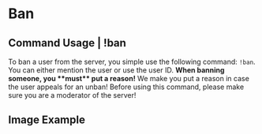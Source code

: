 # Ban

## Command Usage | !ban

To ban a user from the server, you simple use the following command: `!ban`. You can either mention the user or use the user ID. **When banning someone, you \*\*must\*\* put a reason!** We make you put a reason in case the user appeals for an unban! Before using this command, please make sure you are a moderator of the server! 

## Image Example
